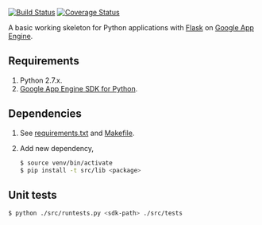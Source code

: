 [![Build Status](https://travis-ci.org/shihanng/appengine-flask.svg?branch=master)](https://travis-ci.org/shihanng/appengine-flask)
[![Coverage Status](https://coveralls.io/repos/github/shihanng/appengine-flask/badge.svg?branch=master)](https://coveralls.io/github/shihanng/appengine-flask?branch=master)

A basic working skeleton for Python applications with
[Flask](http://flask.pocoo.org/) on
[Google App Engine](https://cloud.google.com/appengine/).

## Requirements

1. Python 2.7.x.
2. [Google App Engine SDK for Python](https://cloud.google.com/appengine/downloads#Google_App_Engine_SDK_for_Python).

## Dependencies

1. See [requirements.txt](requirements.txt) and [Makefile](Makefile).
2. Add new dependency,

    ```sh
    $ source venv/bin/activate
    $ pip install -t src/lib <package>
    ```

## Unit tests

```sh
$ python ./src/runtests.py <sdk-path> ./src/tests
```
